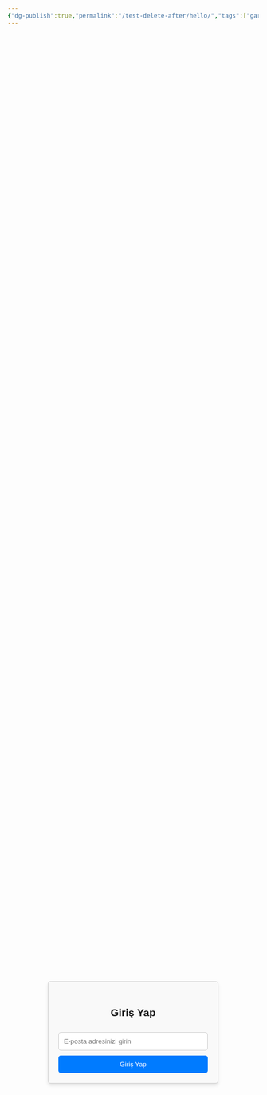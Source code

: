 ```yaml
---
{"dg-publish":true,"permalink":"/test-delete-after/hello/","tags":["gardenEntry"]}
---
```


<style>
  .login-container {
    display: flex;
    justify-content: center;
    align-items: center;
    height: 100vh;
    font-family: Arial, sans-serif;
  }
  .login-box {
    width: 300px;
    padding: 20px;
    border: 1px solid #ccc;
    border-radius: 5px;
    box-shadow: 0 4px 6px rgba(0, 0, 0, 0.1);
    background-color: #f9f9f9;
    text-align: center;
  }
  .login-box input {
    width: 100%;
    padding: 10px;
    margin: 10px 0;
    border: 1px solid #ccc;
    border-radius: 5px;
  }
  .login-box button {
    width: 100%;
    padding: 10px;
    border: none;
    border-radius: 5px;
    background-color: #007bff;
    color: white;
    cursor: pointer;
  }
  .login-box button:hover {
    background-color: #0056b3;
  }
</style>

<div class="login-container">
  <div class="login-box">
    <h2>Giriş Yap</h2>
    <input type="email" id="email" placeholder="E-posta adresinizi girin" />
    <button onclick="loginUser()">Giriş Yap</button>
  </div>
</div>

<script>
  async function loginUser() {
    try {
      const emailInput = document.getElementById("email");
      const email = emailInput.value.trim();

      if (!email) {
        alert("Lütfen bir e-posta adresi girin!");
        return;
      }

      // Daha önce localStorage'da kayıtlı e-posta var mı ve geçerli mi?
      const savedEmail = localStorage.getItem("userEmail");
      const expirationTime = localStorage.getItem("expirationTime");

      if (savedEmail && expirationTime && new Date().getTime() < expirationTime) {
        alert("Erişim izni verildi! Tekrar giriş yapmanız gerekmiyor.");
        window.location.href = "https://zingy-treacle-913ae0.netlify.app/test-delete-after/untitled/";
        return;
      }

      // Fetch ile giriş doğrulaması
      const response = await fetch("https://script.google.com/macros/s/AKfycbwGbcD6wE7bA8ihlFXyQGkeBy7Ps7_elv57Yh44MH6wY2ymt_P-EkUdoaF-RHgLh1YYYQ/exec", {
        method: "POST",
        headers: { "Content-Type": "application/x-www-form-urlencoded" },
        body: new URLSearchParams({ email }),
      });

      const result = await response.text();
      if (result.trim() === "authorized") {
        // E-posta ve geçerlilik süresini kaydet
        localStorage.setItem("userEmail", email);
        localStorage.setItem("expirationTime", new Date().getTime() + 24 * 60 * 60 * 1000); // 24 saat
        alert("Erişim izni verildi!");
        window.location.href = "https://zingy-treacle-913ae0.netlify.app/test-delete-after/untitled/";
      } else if (result.trim() === "already_logged_in") {
        alert("Bu e-posta ile zaten başka bir oturum açık!");
      } else {
        alert("Erişim reddedildi!");
      }
    } catch (error) {
      console.error("Hata:", error);
      alert("Bir hata oluştu. Lütfen tekrar deneyin.");
    }
  }
</script>
